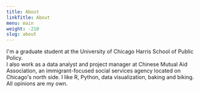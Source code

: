 ```yaml
---
title: About
linkTitle: About
menu: main
weight: -210
slug: about
---
```


I'm a graduate student at the University of Chicago Harris School of Public Policy. </br>I also work as a data analyst and project manager at Chinese Mutual Aid Association, an immigrant-focused social services agency located on Chicago's north side. I like R, Python, data visualization, baking and biking. All opinions are my own. 
